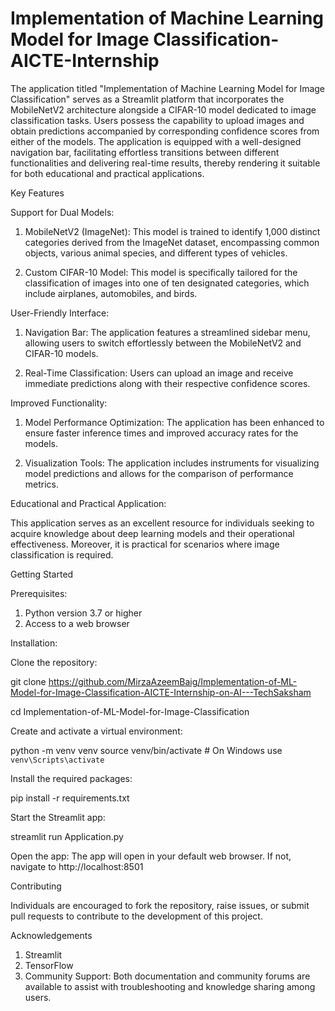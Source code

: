# Implementation of Machine Learning Model for Image Classification-AICTE-Internship

The application titled "Implementation of Machine Learning Model for Image Classification" serves as a Streamlit platform that incorporates the MobileNetV2 architecture alongside a CIFAR-10 model dedicated to image classification tasks. Users possess the capability to upload images and obtain predictions accompanied by corresponding confidence scores from either of the models. The application is equipped with a well-designed navigation bar, facilitating effortless transitions between different functionalities and delivering real-time results, thereby rendering it suitable for both educational and practical applications.

Key Features

Support for Dual Models:

1. MobileNetV2 (ImageNet): This model is trained to identify 1,000 distinct categories derived from the ImageNet dataset, encompassing common objects, various animal species, and different types of vehicles.
   
2. Custom CIFAR-10 Model: This model is specifically tailored for the classification of images into one of ten designated categories, which include airplanes, automobiles, and birds.

User-Friendly Interface:

1. Navigation Bar: The application features a streamlined sidebar menu, allowing users to switch effortlessly between the MobileNetV2 and CIFAR-10 models.
   
2. Real-Time Classification: Users can upload an image and receive immediate predictions along with their respective confidence scores.

Improved Functionality:

1. Model Performance Optimization: The application has been enhanced to ensure faster inference times and improved accuracy rates for the models.
   
2. Visualization Tools: The application includes instruments for visualizing model predictions and allows for the comparison of performance metrics.

Educational and Practical Application:

This application serves as an excellent resource for individuals seeking to acquire knowledge about deep learning models and their operational effectiveness. Moreover, it is practical for scenarios where image classification is required.

Getting Started

Prerequisites:

1. Python version 3.7 or higher
2. Access to a web browser

Installation:

Clone the repository:

git clone https://github.com/MirzaAzeemBaig/Implementation-of-ML-Model-for-Image-Classification-AICTE-Internship-on-AI---TechSaksham

cd Implementation-of-ML-Model-for-Image-Classification



Create and activate a virtual environment:

python -m venv venv
source venv/bin/activate   # On Windows use `venv\Scripts\activate`



Install the required packages:

pip install -r requirements.txt



Start the Streamlit app:


streamlit run Application.py



Open the app: The app will open in your default web browser. If not, navigate to http://localhost:8501



Contributing

Individuals are encouraged to fork the repository, raise issues, or submit pull requests to contribute to the development of this project.

Acknowledgements

1. Streamlit
2. TensorFlow
3. Community Support: Both documentation and community forums are available to assist with troubleshooting and knowledge sharing among users.
